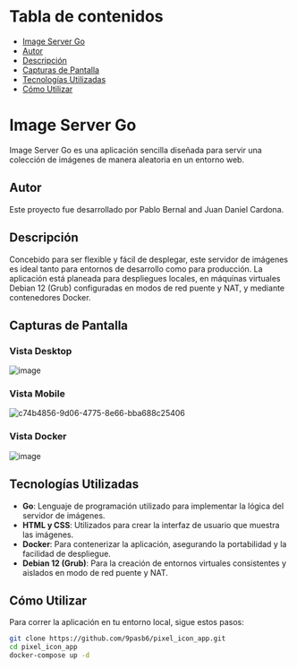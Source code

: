 # Tabla de contenidos
  - [Image Server Go](#image-server-go)
  - [Autor](#autor)
  - [Descripción](#descripción)
  - [Capturas de Pantalla](#capturas-de-pantalla)
  - [Tecnologías Utilizadas](#tecnologías-utilizadas)
  - [Cómo Utilizar](#cómo-utilizar)

# Image Server Go

Image Server Go es una aplicación sencilla diseñada para servir una colección de imágenes de manera aleatoria en un entorno web.

## Autor

Este proyecto fue desarrollado por Pablo Bernal and Juan Daniel Cardona.

## Descripción

Concebido para ser flexible y fácil de desplegar, este servidor de imágenes es ideal tanto para entornos de desarrollo como para producción. La aplicación está planeada para despliegues locales, en máquinas virtuales Debian 12 (Grub) configuradas en modos de red puente y NAT, y mediante contenedores Docker.

## Capturas de Pantalla

### Vista Desktop

![image](https://github.com/9pasb6/pixel_icon_app/assets/100176897/dd98a54d-2457-429f-b514-5aefed17d604)


### Vista Mobile

![c74b4856-9d06-4775-8e66-bba688c25406](https://github.com/9pasb6/pixel_icon_app/assets/100176897/f7e3fb6f-cb8e-49cb-b515-1ae0746c9bb6)

### Vista Docker
![image](https://github.com/9pasb6/pixel_icon_app/assets/100176897/2197e5a8-700c-4218-9f2f-03e1fa197df0)


## Tecnologías Utilizadas

- **Go**: Lenguaje de programación utilizado para implementar la lógica del servidor de imágenes.
- **HTML y CSS**: Utilizados para crear la interfaz de usuario que muestra las imágenes.
- **Docker**: Para contenerizar la aplicación, asegurando la portabilidad y la facilidad de despliegue.
- **Debian 12 (Grub)**: Para la creación de entornos virtuales consistentes y aislados en modo de red puente y NAT.

## Cómo Utilizar

Para correr la aplicación en tu entorno local, sigue estos pasos:

```sh
git clone https://github.com/9pasb6/pixel_icon_app.git
cd pixel_icon_app
docker-compose up -d
